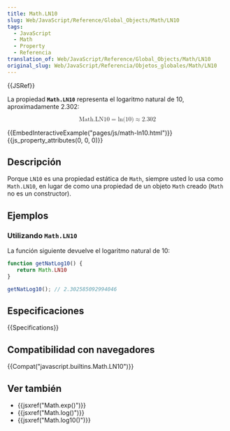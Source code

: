 ```yaml
---
title: Math.LN10
slug: Web/JavaScript/Reference/Global_Objects/Math/LN10
tags:
  - JavaScript
  - Math
  - Property
  - Referencia
translation_of: Web/JavaScript/Reference/Global_Objects/Math/LN10
original_slug: Web/JavaScript/Referencia/Objetos_globales/Math/LN10
---
```


{{JSRef}}

La propiedad **`Math.LN10`** representa el logaritmo natural de 10, aproximadamente 2.302:

<math display="block"><semantics><mrow><mstyle mathvariant="monospace"><mi>Math.LN10</mi></mstyle><mo>=</mo><mo lspace="0em" rspace="0em">ln</mo><mo stretchy="false">(</mo><mn>10</mn><mo stretchy="false">)</mo><mo>≈</mo><mn>2.302</mn></mrow><annotation encoding="TeX">\mathtt{\mi{Math.LN10}} = \ln(10) \approx 2.302</annotation></semantics></math>

{{EmbedInteractiveExample("pages/js/math-ln10.html")}}{{js_property_attributes(0, 0, 0)}}

## Descripción

Porque `LN10` es una propiedad estática de `Math`, siempre usted lo usa como `Math.LN10`, en lugar de como una propiedad de un objeto `Math` creado (`Math` no es un constructor).

## Ejemplos

### Utilizando `Math.LN10`

La función siguiente devuelve el logaritmo natural de 10:

```js
function getNatLog10() {
   return Math.LN10
}

getNatLog10(); // 2.302585092994046
```

## Especificaciones

{{Specifications}}

## Compatibilidad con navegadores

{{Compat("javascript.builtins.Math.LN10")}}

## Ver también

- {{jsxref("Math.exp()")}}
- {{jsxref("Math.log()")}}
- {{jsxref("Math.log10()")}}
